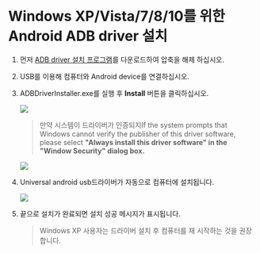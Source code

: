 
# Windows XP/Vista/7/8/10를 위한 Android ADB driver 설치

1. 먼저 [ADB driver 설치 프로그램](http://dl.adbdriver.com/upload/adbdriver.zip)를 다운로드하여 압축을 해제 하십시오.
2. USB를 이용해 컴퓨터와 Android device를 연결하십시오.
3. ADBDriverInstaller.exe를 실행 후  **Install** 버튼을 클릭하십시오.

   ![](http://adbdriver.com/images/adb-driver-installer-pending.jpg)   
   
   > 만약 시스템이 드라이버가 인증되지If the system prompts that Windows cannot verify the publisher of this driver software, please select **"Always install this driver software" in the "Window Security" dialog box.**
   
   ![](http://adbdriver.com/images/install-this-driver-software-anyway.jpg)  
   
4.  Universal android usb드라이버가 자동으로 컴퓨터에 설치됩니다.

    ![](http://adbdriver.com/images/adb-driver-installer-finished.jpg)  

5.  끝으로 설치가 완료되면 설치 성공 메시지가 표시됩니다.

    > Windows XP 사용자는 드라이버 설치 후 컴퓨터를 재 시작하는 것을 권장합니다.

